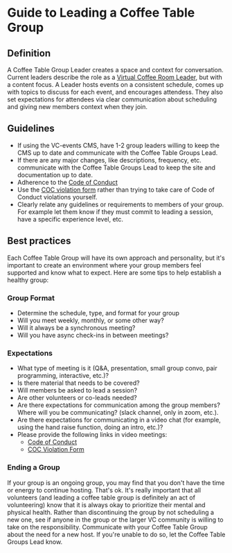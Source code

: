 # Guide to Leading a Coffee Table Group

## Definition

A Coffee Table Group Leader creates a space and context for conversation. Current leaders describe the role as a [Virtual Coffee Room Leader](https://github.com/Virtual-Coffee/VC-Contributors/tree/main/coffees/RoomLeaders-ConversationFacilitators), but with a content focus. A Leader hosts events on a consistent schedule, comes up with topics to discuss for each event, and encourages attendess. They also set expectations for attendees via clear communication about scheduling and giving new members context when they join.

## Guidelines

- If using the VC-events CMS, have 1-2 group leaders willing to keep the CMS up to date and communicate with the Coffee Table Groups Lead.
- If there are any major changes, like descriptions, frequency, etc. communicate with the Coffee Table Groups Lead to keep the site and documentation up to date.
- Adherence to the [Code of Conduct](https://virtualcoffee.io/code-of-conduct)
- Use the [COC violation form](https://virtualcoffee.io/report-coc-violation/) rather than trying to take care of Code of Conduct violations yourself.
- Clearly relate any guidelines or requirements to members of your group. For example let them know if they must commit to leading a session, have a specific experience level, etc.

## Best practices

Each Coffee Table Group will have its own approach and personality, but it's important to create an environment where your group members feel supported and know what to expect. Here are some tips to help establish a healthy group:

### Group Format

- Determine the schedule, type, and format for your group
- Will you meet weekly, monthly, or some other way?
- Will it always be a synchronous meeting?
- Will you have async check-ins in between meetings?

### Expectations

- What type of meeting is it (Q&amp;A, presentation, small group convo, pair programming, interactive, etc.)?
- Is there material that needs to be covered?
- Will members be asked to lead a session?
- Are other volunteers or co-leads needed?
- Are there expectations for communication among the group members? Where will you be communicating? (slack channel, only in zoom, etc.).
- Are there expectations for communicating in a video chat (for example, using the hand raise function, doing an intro, etc.)?
- Please provide the following links in video meetings:
  - [Code of Conduct](https://virtualcoffee.io/code-of-conduct/)
  - [COC Violation Form](https://virtualcoffee.io/report-coc-violation/)

### Ending a Group

If your group is an ongoing group, you may find that you don't have the time or energy to continue hosting. That's ok. It's really important that all volunteers (and leading a coffee table group is definitely an act of volunteering) know that it is always okay to prioritize their mental and physical health. Rather than discontinuing the group by not scheduling a new one, see if anyone in the group or the larger VC community is willing to take on the responsibility. Communicate with your Coffee Table Group about the need for a new host. If you're unable to do so, let the Coffee Table Groups Lead know.
